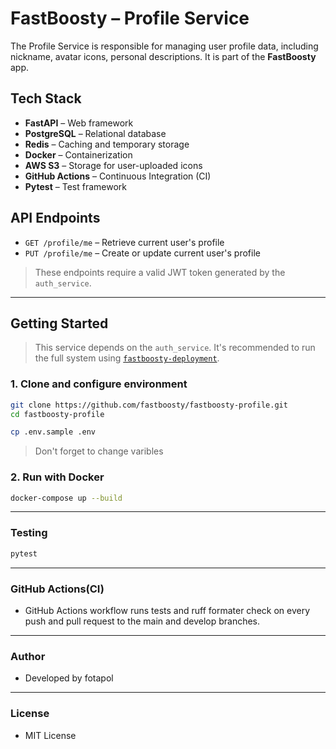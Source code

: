 # FastBoosty – Profile Service

The Profile Service is responsible for managing user profile data, including nickname, avatar icons, personal descriptions. It is part of the **FastBoosty** app.

## Tech Stack

- **FastAPI** – Web framework
- **PostgreSQL** – Relational database
- **Redis** – Caching and temporary storage
- **Docker** – Containerization
- **AWS S3** – Storage for user-uploaded icons
- **GitHub Actions** – Continuous Integration (CI)
- **Pytest** – Test framework

## API Endpoints

- `GET /profile/me` – Retrieve current user's profile
- `PUT /profile/me` – Create or update current user's profile

> These endpoints require a valid JWT token generated by the `auth_service`.
---
## Getting Started

> This service depends on the `auth_service`. It's recommended to run the full system using [`fastboosty-deployment`](https://github.com/fastboosty/fastboosty-deployment).

### 1. Clone and configure environment

```bash
git clone https://github.com/fastboosty/fastboosty-profile.git
cd fastboosty-profile

cp .env.sample .env
```

> Don't forget to change varibles

### 2. Run with Docker

```bash
docker-compose up --build
```

---
### Testing

```bash
pytest
```
---

### GitHub Actions(CI)
* GitHub Actions workflow runs tests and ruff formater check on every push and pull request to the main and develop branches.

---
### Author
* Developed by fotapol
---

### License
* MIT License
